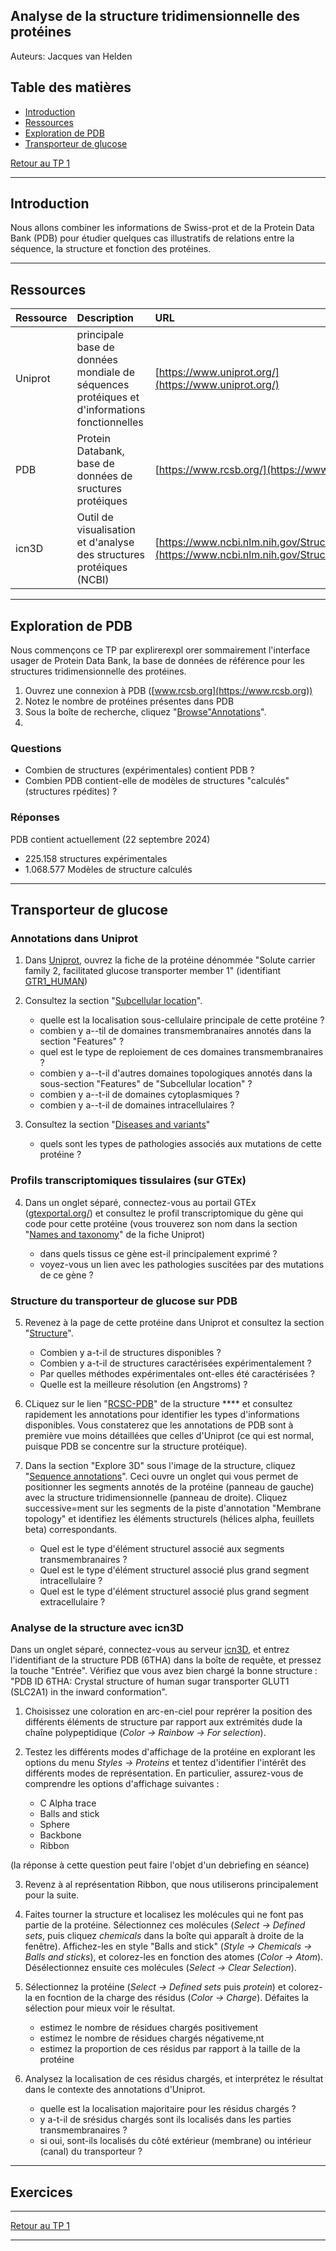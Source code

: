## Analyse de la structure tridimensionnelle des protéines

Auteurs: Jacques van Helden

## Table des matières

- [Introduction](#introduction)
- [Ressources](#ressources)
- [Exploration de PDB](#exploration-de-pdb)
- [Transporteur de glucose](#transporteur-de-glucose)


[Retour au TP 1](README.md)

----------------------------------------------------------------

## Introduction

Nous allons combiner les informations de Swiss-prot et de la Protein Data Bank (PDB) pour étudier quelques cas illustratifs de relations entre la séquence, la structure et fonction des protéines. 



----------------------------------------------------------------


## Ressources

| Ressource | Description | URL |
|:---------------|:-------------------------------------------|:--------------------------------|
| Uniprot | principale base de données mondiale de séquences protéiques et d'informations fonctionnelles | [https://www.uniprot.org/](https://www.uniprot.org/) |
| PDB | Protein Databank, base de données de sructures protéiques | [https://www.rcsb.org/](https://www.rcsb.org/) |
| icn3D | Outil de visualisation et d'analyse des structures protéiques (NCBI) | [https://www.ncbi.nlm.nih.gov/Structure/icn3d/](https://www.ncbi.nlm.nih.gov/Structure/icn3d/) |


----------------------------------------------------------------


## Exploration de PDB

Nous commençons ce TP par explirerexpl orer sommairement l'interface usager de Protein Data Bank, la base de données de référence pour les structures tridimensionnelle des protéines. 

1. Ouvrez une connexion à PDB ([www.rcsb.org](https://www.rcsb.org))
2. Notez le nombre de protéines présentes dans PDB
3. Sous la boîte de recherche, cliquez "[Browse"Annotations](https://www.rcsb.org/search/browse)". 
4. 


### Questions

- Combien de structures (expérimentales) contient PDB ?
- Combien PDB contient-elle de modèles de structures "calculés" (structures rpédites) ?


### Réponses

PDB contient actuellement (22 septembre 2024) 
- 225.158 structures expérimentales
- 1.068.577 Modèles de structure calculés


----------------------------------------------------------------

## Transporteur de glucose


### Annotations dans Uniprot

1. Dans [Uniprot](https://www.uniprot.org/), ouvrez la fiche de la protéine dénommée "Solute carrier family 2, facilitated glucose transporter member 1" (identifiant [GTR1_HUMAN](https://www.uniprot.org/uniprotkb/P11166))

2. Consultez la section "[Subcellular location](https://www.uniprot.org/uniprotkb/P11166/entry#subcellular_location)". 

    - quelle est la localisation sous-cellulaire principale de cette protéine ?
    - combien y a--til de domaines transmembranaires annotés dans la section "Features" ?
    - quel est le type de reploiement de ces domaines transmembranaires ?
    - combien y a--t-il d'autres domaines topologiques annotés dans la sous-section "Features" de "Subcellular location" ?
    - combien y a--t-il de domaines cytoplasmiques ?
    - combien y a--t-il de domaines intracellulaires ?

3. Consultez la section "[Diseases and variants](https://www.uniprot.org/uniprotkb/P11166/entry#disease_variants)"

    - quels sont les types de pathologies associés aux mutations de cette protéine ?

### Profils transcriptomiques tissulaires (sur GTEx)

4. Dans un onglet séparé, connectez-vous au portail GTEx ([gtexportal.org/](https://gtexportal.org/)) et consultez le profil transcriptomique du gène qui code pour cette protéine (vous trouverez son nom dans la section "[Names and taxonomy](https://www.uniprot.org/uniprotkb/P11166/entry#names_and_taxonomy)" de la fiche Uniprot)

    - dans quels tissus ce gène est-il principalement exprimé ?
    - voyez-vous un lien avec les pathologies suscitées par des mutations de ce gène ?

### Structure du transporteur de glucose sur PDB

5. Revenez à la page de cette protéine dans Uniprot et consultez la section "[Structure](https://www.uniprot.org/uniprotkb/P11166/entry#structure)". 

    - Combien y a-t-il de structures disponibles ? 
    - Combien y a-t-il de structures caractérisées expérimentalement ? 
    - Par quelles méthodes expérimentales ont-elles été caractérisées ?
    - Quelle est la meilleure résolution (en Angstroms) ?
    

6. CLiquez sur le lien "[RCSC-PDB](https://www.rcsb.org/structure/6THA)" de la structure **** et consultez rapidement les annotations pour identifier les types d'informations disponibles. Vous constaterez que les annotations de PDB sont à première vue moins détaillées que celles d'Uniprot (ce qui est normal, puisque PDB se concentre sur la structure protéique). 

7. Dans la section "Explore 3D" sous l'image de la structure, cliquez "[Sequence annotations](https://www.rcsb.org/3d-sequence/6THA?assemblyId=1)". Ceci ouvre un onglet qui vous permet de positionner les segments annotés de la protéine (panneau de gauche) avec la structure tridimensionnelle (panneau de droite). Cliquez successive=ment sur les segments de la piste d'annotation "Membrane topology" et identifiez les éléments structurels (hélices alpha, feuillets beta) correspondants. 

    - Quel est le type d'élément structurel associé aux segments transmembranaires ?
    - Quel est le type d'élément structurel associé plus grand segment intracellulaire ?
    - Quel est le type d'élément structurel associé plus grand segment extracellulaire ?

### Analyse de la structure avec icn3D
    
Dans un onglet séparé, connectez-vous au serveur [icn3D](https://www.ncbi.nlm.nih.gov/Structure/icn3d/), et entrez l'identifiant de la structure PDB (6THA) dans la boîte de requête, et pressez la touche "Entrée". Vérifiez que vous avez bien chargé la bonne structure : "PDB ID 6THA: Crystal structure of human sugar transporter GLUT1 (SLC2A1) in the inward conformation".

1. Choisissez une coloration en arc-en-ciel pour reprérer la position des différents éléments de structure par rapport aux extrémités dude la chaîne polypeptidique (*Color -> Rainbow -> For selection*). 


2. Testez les différents modes d'affichage de la protéine en explorant les options du menu *Styles -> Proteins* et tentez d'identifier l'intérêt des différents modes de représentation. En particulier, assurez-vous de comprendre les options d'affichage suivantes : 

    - C Alpha trace
    - Balls and stick
    - Sphere
    - Backbone
    - Ribbon

(la réponse à cette question peut faire l'objet d'un debriefing en séance)

3. Revenz à al représentation Ribbon, que nous utiliserons principalement pour la suite. 

4. Faites tourner la structure et localisez les molécules qui ne font pas partie de la protéine. Sélectionnez ces molécules (*Select -> Defined sets*, puis cliquez *chemicals* dans la boîte qui apparaît à droite de la fenêtre). Affichez-les en style "Balls and stick" (*Style -> Chemicals -> Balls and sticks*), et colorez-les en fonction des atomes (*Color -> Atom*). Désélectionnez ensuite ces molécules (*Select -> Clear Selection*). 

5. Sélectionnez la protéine (*Select -> Defined sets* puis *protein*) et colorez-la en focntion de la charge des résidus (*Color -> Charge*). Défaites la sélection pour mieux voir le résultat. 

    - estimez le nombre de résidues chargés positivement
    - estimez le nombre de résidues chargés négativeme,nt
    - estimez la proportion de ces résidus par rapport à la taille de la protéine

6. Analysez la localisation de ces résidus chargés, et interprétez le résultat dans le contexte des annotations d'Uniprot. 

    - quelle est la localisation majoritaire pour les résidus chargés ?
    - y a-t-il de srésidus chargés sont ils localisés dans les parties transmembranaires ?
    - si oui, sont-ils localisés du côté extérieur (membrane) ou intérieur (canal) du transporteur ?

 
    

----------------------------------------------------------------

## Exercices

----------------------------------------------------------------

[Retour au TP 1](README.md)

----------------------------------------------------------------
